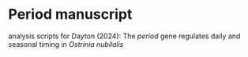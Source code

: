 # Period manuscript
analysis scripts for Dayton (2024): The *period* gene regulates daily and seasonal timing in *Ostrinia nubilalis*
